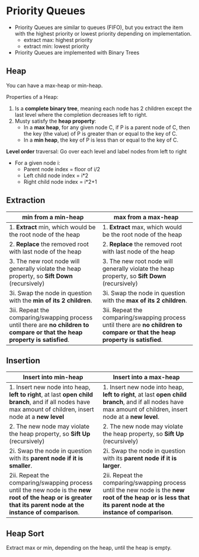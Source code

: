# Priority Queues

* Priority Queues are similar to queues (FIFO), but you extract the item with the highest priority or lowest priority depending on implementation.
  * extract max: highest priority
  * extract min: lowest priority
* Priority Queues are implemented with Binary Trees

## Heap

You can have a max-heap or min-heap.

Properties of a Heap:

1. Is a **complete binary tree**, meaning each node has 2 children except the last level where the completion decreases left to right. 
2. Musty satisfy the **heap property**: 
   - In a **max heap**, for any given node C, if P is a parent node of C, then the key (the value) of P is greater than or equal to the key of C.
   - In a **min heap**, the key of P is less than or equal to the key of C.

**Level order** traversal: Go over each level and label nodes from left to right

* For a given node i:
  * Parent node index = floor of i/2
  * Left child node index = i*2
  * Right child node index = i*2+1

## Extraction

| min from a min-heap                                          | max from a max-heap                                          |
| ------------------------------------------------------------ | ------------------------------------------------------------ |
| 1. **Extract** min, which would be the root node of the heap | 1. **Extract** max, which would be the root node of the heap |
| 2. **Replace** the removed root with last node of the heap   | 2. **Replace** the removed root with last node of the heap   |
| 3. The new root node will generally violate the heap property, so **Sift Down** (recursively) | 3. The new root node will generally violate the heap property, so **Sift Down** (recursively) |
| 3i. Swap the node in question with the **min of its 2 children**. | 3i. Swap the node in question with the **max of its 2 children**. |
| 3ii. Repeat the comparing/swapping process until there are **no children to compare or that the heap property is satisfied**. | 3ii. Repeat the comparing/swapping process until there are **no children to compare or that the heap property is satisfied**. |

## Insertion

| Insert into min-heap                                         | Insert into a max-heap                                       |
| ------------------------------------------------------------ | ------------------------------------------------------------ |
| 1. Insert new node into heap, **left to right**, at last **open child branch**, and if all nodes have max amount of children, insert node at a **new level** | 1. Insert new node into heap, **left to right**, at last **open child branch**, and if all nodes have max amount of children, insert node at a **new level**. |
| 2. The new node may violate the heap property, so **Sift Up** (recursively) | 2. The new node may violate the heap property, so **Sift Up** (recursively) |
| 2i. Swap the node in question with its **parent node if it is smaller**. | 2i. Swap the node in question with its **parent node if it is larger**. |
| 2ii. Repeat the comparing/swapping process until the new node is the **new root of the heap or is greater that its parent node at the instance of comparison**. | 2ii. Repeat the comparing/swapping process until the new node is the **new root of the heap or is less that its parent node at the instance of comparison**. |

## Heap Sort

Extract max or min, depending on the heap, until the heap is empty.



